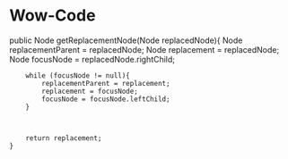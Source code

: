 # Wow-Code

public Node getReplacementNode(Node replacedNode){
		Node replacementParent = replacedNode;
		Node replacement = replacedNode;
		Node focusNode = replacedNode.rightChild;
		
		while (focusNode != null){
			replacementParent = replacement;
			replacement = focusNode;
			focusNode = focusNode.leftChild;
		}
		
		
		
		return replacement;
	}
